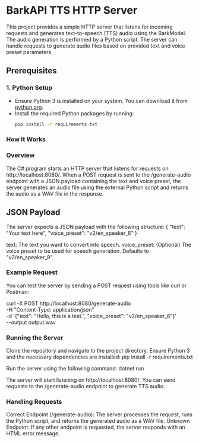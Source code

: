 # BarkAPI TTS HTTP Server

This project provides a simple HTTP server that listens for incoming requests and generates text-to-speech (TTS) audio using the BarkModel. The audio generation is performed by a Python script. The server can handle requests to generate audio files based on provided text and voice preset parameters.

## Prerequisites

### 1. Python Setup
- Ensure Python 3 is installed on your system. You can download it from [python.org](https://www.python.org/downloads/).
- Install the required Python packages by running:
  ```bash
  pip install -r requirements.txt
### How It Works
###  Overview
The C# program starts an HTTP server that listens for requests on http://localhost:8080/. When a POST request is sent to the /generate-audio endpoint with a JSON payload containing the text and voice preset, the server generates an audio file using the external Python script and returns the audio as a WAV file in the response.

## JSON Payload
The server expects a JSON payload with the following structure:
{
    "text": "Your text here",
    "voice_preset": "v2/en_speaker_6"
}

text: The text you want to convert into speech.
voice_preset: (Optional) The voice preset to be used for speech generation. Defaults to "v2/en_speaker_9".

### Example Request
You can test the server by sending a POST request using tools like curl or Postman:

curl -X POST http://localhost:8080/generate-audio \
-H "Content-Type: application/json" \
-d '{"text": "Hello, this is a test.", "voice_preset": "v2/en_speaker_6"}' \
--output output.wav

###  Running the Server
Clone the repository and navigate to the project directory.
Ensure Python 3 and the necessary dependencies are installed:
pip install -r requirements.txt

Run the server using the following command:
dotnet run

The server will start listening on http://localhost:8080/. You can send requests to the /generate-audio endpoint to generate TTS audio.

### Handling Requests
Correct Endpoint (/generate-audio): The server processes the request, runs the Python script, and returns the generated audio as a WAV file.
Unknown Endpoint: If any other endpoint is requested, the server responds with an HTML error message.
